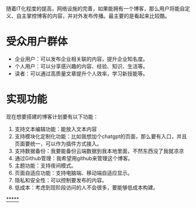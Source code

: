 随着IT化程度的提高，网络设施的完善，如果能拥有一个博客，那么用户将能自定义、自主掌控博客的内容，并对外发布传播。最主要的是看起来比较酷。

# 受众用户群体
 
 - 企业用户：可以发布企业相关联的内容，提升企业知名度。
 - 个人用户：可以分享感兴趣的内容、经验、知识、生活等。
 - 读者：可以通过高质量文章提升个人效率，学习新技能等。

# 实现功能

现在想要搭建的博客计划要有以下功能：

1. 支持文本编辑功能：能放入文本内容
2. 支持模块化定制化功能：比如我想加个chatgpt的页面，那么要有入口，并且页面要统一，可以作为插件方式接入。
3. 支持数据备份：我要能备份云端数据到我本地里面，不然东西没了我就凉凉
4. 通过Github管理：我希望用github来管理这个博客。
5. 主题功能：支持夜间模式。
6. 页面自适应功能：支持电脑端、移动端自适应显示。
7. 隐私和安全性：可以控制要发布的内容。
8. 低成本：考虑到现阶段访问的人不会很多，要能够低成本构建。
 



[*****](WB/Develop/CPP%20BEA/9.3%20构建和部署博客/9.3%20构建和部署博客.md)
